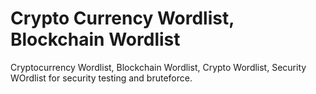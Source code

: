 # Crypto Currency Wordlist, Blockchain Wordlist
Cryptocurrency Wordlist, Blockchain Wordlist, Crypto Wordlist, Security WOrdlist
for security testing and bruteforce.
